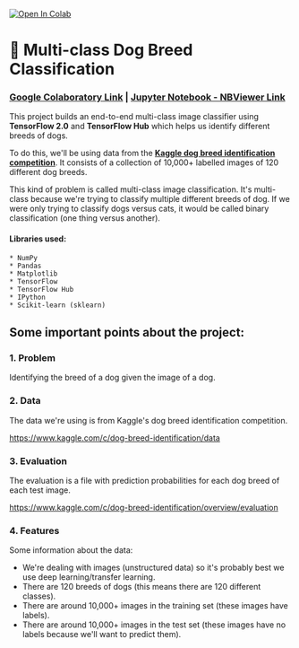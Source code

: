 <a href="https://colab.research.google.com/github/Madhur6234/Multi-class-Dog-Breed-Classification/blob/main/dog_breed_identification.ipynb" target="_parent"><img src="https://colab.research.google.com/assets/colab-badge.svg" alt="Open In Colab"/></a>

# 🐶 Multi-class Dog Breed Classification

### [Google Colaboratory Link](https://colab.research.google.com/github/Madhur6234/Multi-class-Dog-Breed-Classification/blob/main/dog_breed_identification.ipynb) | [Jupyter Notebook - NBViewer Link](https://nbviewer.jupyter.org/github/Madhur6234/Multi-class-Dog-Breed-Classification/blob/main/dog_breed_identification.ipynb)

This project builds an end-to-end multi-class image classifier using **TensorFlow 2.0** and **TensorFlow Hub** which helps us identify different breeds of dogs.

To do this, we'll be using data from the **[Kaggle dog breed identification competition](https://www.kaggle.com/c/dog-breed-identification/overview)**. It consists of a collection of 10,000+ labelled images of 120 different dog breeds.

This kind of problem is called multi-class image classification. It's multi-class because we're trying to classify multiple different breeds of dog. If we were only trying to classify dogs versus cats, it would be called binary classification (one thing versus another).

#### Libraries used:
    * NumPy
    * Pandas
    * Matplotlib
    * TensorFlow
    * TensorFlow Hub
    * IPython
    * Scikit-learn (sklearn)

## Some important points about the project:

### 1. Problem

Identifying the breed of a dog given the image of a dog.

### 2. Data

The data we're using is from Kaggle's dog breed identification competition.

https://www.kaggle.com/c/dog-breed-identification/data

### 3. Evaluation

The evaluation is a file with prediction probabilities for each dog breed of each test image.

https://www.kaggle.com/c/dog-breed-identification/overview/evaluation

### 4. Features

Some information about the data:
* We're dealing with images (unstructured data) so it's probably best we use deep learning/transfer learning.
* There are 120 breeds of dogs (this means there are 120 different classes).
* There are around 10,000+ images in the training set (these images have labels).
* There are around 10,000+ images in the test set (these images have no labels because we'll want to predict them).
